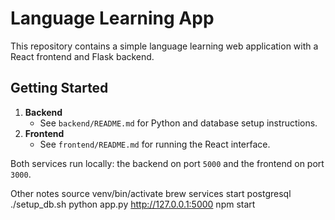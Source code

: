 # Language Learning App

This repository contains a simple language learning web application with a React frontend and Flask backend.

## Getting Started

1. **Backend**
   - See `backend/README.md` for Python and database setup instructions.
2. **Frontend**
   - See `frontend/README.md` for running the React interface.

Both services run locally: the backend on port `5000` and the frontend on port `3000`.

Other notes
source venv/bin/activate
brew services start postgresql
./setup_db.sh
python app.py
http://127.0.0.1:5000
npm start
